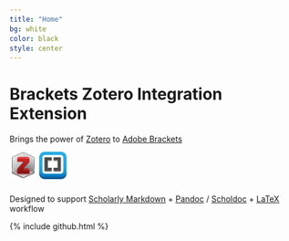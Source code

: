```yaml
---
title: "Home"
bg: white
color: black
style: center
---
```



# Brackets Zotero Integration Extension

Brings the power of [Zotero][1] to [Adobe Brackets][2]

![Zotero Icon][3]
<span class="fa-stack" style="font-size:50px">
  <i class="fa fa-plus"></i>
</span>
![Brackets Icon][4]


Designed to support [Scholarly Markdown][5] + [Pandoc][6] / [Scholdoc][7] + [LaTeX][8] workflow 

{% include github.html %}



[1]: https://www.zotero.org/
[2]: http://brackets.io/
[3]: img/zotero_48x48x32.png
[4]: img/brackets_48x48.png
[5]: http://scholarlymarkdown.com/
[6]: http://johnmacfarlane.net/pandoc/
[7]: http://scholdoc.scholarlymarkdown.com/
[8]: http://www.latex-project.org/



